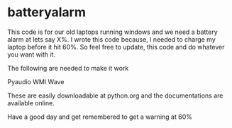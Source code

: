 # batteryalarm

This code is for our old laptops running windows and we need a battery alarm at lets say X%. I wrote this code because, I needed to charge
my laptop before it hit 60%. So feel free to update, this code and do whatever you want with it.

The following are needed to make it work

Pyaudio
WMI 
Wave

These are easily downloadable at python.org and the documentations are available online.

Have a good day and get remembered to get a warning at 60%

